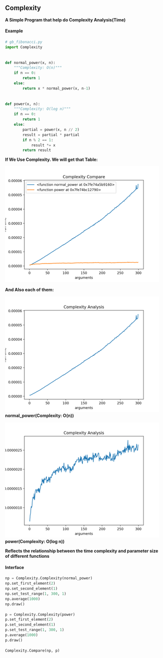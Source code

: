 ## Complexity

**A Simple Program that help do Complexity Analysis(Time)**

#### Example
```python
# gb_fibonacci.py
import Complexity


def normal_power(x, n):
    """Complexity: O(n)"""
    if n == 0:
        return 1
    else:
        return x * normal_power(x, n-1)


def power(x, n):
    """Complexity: O(log n)"""
    if n == 0:
        return 1
    else:
        partial = power(x, n // 2)
        result = partial * partial
        if n % 2 == 1:
            result *= x
        return result

```
**If We Use Complexity. We will get that Table:<br>**

![Complexity](Sources/pcompare.png)

**And Also each of them:**

![Power1](Sources/power1.png)
**normal_power(Complexity: O(n))**

![Power2](Sources/power2.png)
**power(Complexity: O(log n))**


**Reflects the relationship between the time complexity and parameter size of different functions<br>**


#### Interface


```python
np = Complexity.Complexity(normal_power)
np.set_first_element(2)
np.set_second_element(1)
np.set_test_range(1, 300, 1)
np.average(1000)
np.draw()

p = Complexity.Complexity(power)
p.set_first_element(2)
p.set_second_element(1)
p.set_test_range(1, 300, 1)
p.average(1000)
p.draw()

Complexity.Compare(np, p)

```
